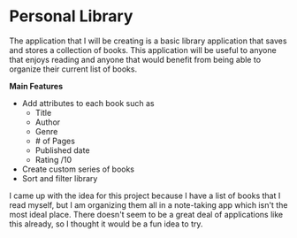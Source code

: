 # Personal Library

The application that I will be creating is a basic library application that saves and stores a collection of books. This application will be useful to anyone that enjoys reading and anyone that would benefit from being able to organize their current list of books. 

**Main Features**

* Add attributes to each book such as
  * Title
  * Author
  * Genre
  * \# of Pages
  * Published date
  * Rating /10
* Create custom series of books
* Sort and filter library

I came up with the idea for this project because I have a list of books that I read myself, but I am organizing them
 all in a note-taking app which isn't the most ideal place. There doesn't seem to be a great deal of applications like this already, so I thought it would be a fun idea to try.